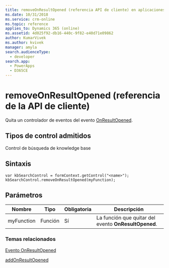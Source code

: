 ```yaml
---
title: removeOnResultOpened (referencia API de cliente) en aplicaciones basadas en modelo| MicrosoftDocs
ms.date: 10/31/2018
ms.service: crm-online
ms.topic: reference
applies_to: Dynamics 365 (online)
ms.assetid: 4d025f92-db16-440c-9f82-e40d71e09862
author: KumarVivek
ms.author: kvivek
manager: amyla
search.audienceType:
  - developer
search.app:
  - PowerApps
  - D365CE
---
```

# <a name="removeonresultopened-client-api-reference"></a>removeOnResultOpened (referencia de la API de cliente)



Quita un controlador de eventos del evento [OnResultOpened](../events/onresultopened.md). 

## <a name="control-types-supported"></a>Tipos de control admitidos

Control de búsqueda de knowledge base

## <a name="syntax"></a>Sintaxis

```
var kbSearchControl = formContext.getControl("<name>");
kbSearchControl.removeOnResultOpened(myFunction);
```

## <a name="parameters"></a>Parámetros

|Nombre | Tipo | Obligatoria | Descripción|
|--|--|--|--|
|myFunction |Función |Sí|La función que quitar del evento **OnResultOpened**.|

### <a name="related-topics"></a>Temas relacionados

[Evento OnResultOpened](../events/onresultopened.md)

[addOnResultOpened](addOnResultOpened.md) 


